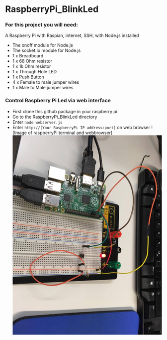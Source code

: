 # RaspberryPi_BlinkLed
### For this project you will need:

A Raspberry Pi with Raspian, internet, SSH, with Node.js installed
* The onoff module for Node.js
* The socket.io module for Node.js
* 1 x Breadboard
* 1 x 68 Ohm resistor
* 1 x 1k Ohm resistor
* 1 x Through Hole LED
* 1 x Push Button
* 4 x Female to male jumper wires
* 1 x Male to Male jumper wires

### Control Raspberry Pi Led via web interface

* First clone this github package in your raspberry pi
* Go to the RaspberryPi_BlinkLed directory
* Enter `node webserver.js`
* Enter `http://[Your RaspberryPi IP address:port]` on web browser
![Image of raspberryPi terminal and webbrowser]
![Image of Led light lit after box is checked in browser](https://github.com/ranabhat/RaspberryPi_BlinkLed/blob/master/23131202_10215093952560941_1695526253_o.jpg)
